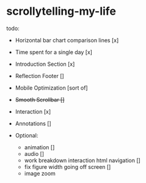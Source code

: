 # scrollytelling-my-life

todo:
 - Horizontal bar chart comparison lines [x]
 - Time spent for a single day [x]
 - Introduction Section [x]
 - Reflection Footer []
 - Mobile Optimization [sort of]
 - <s>  Smooth Scrollbar [] </s>
 - Interaction [x]
 - Annotations []

 - Optional:
    - animation []
    - audio []
    - work breakdown interaction html navigation []
    - fix figure width going off screen []
    - image zoom